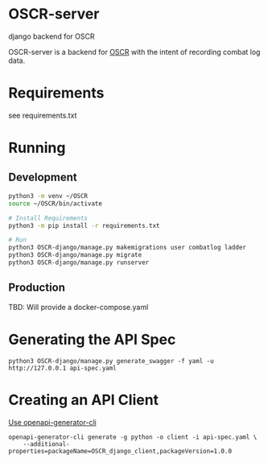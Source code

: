 # OSCR-server
django backend for OSCR

OSCR-server is a backend for [OSCR](https://github.com/STOCD/OSCR/tree/main) with the intent
of recording combat log data.

# Requirements
see requirements.txt

# Running
## Development
```bash
python3 -m venv ~/OSCR
source ~/OSCR/bin/activate

# Install Requirements
python3 -m pip install -r requirements.txt

# Run
python3 OSCR-django/manage.py makemigrations user combatlog ladder
python3 OSCR-django/manage.py migrate
python3 OSCR-django/manage.py runserver
```

## Production
TBD: Will provide a docker-compose.yaml


# Generating the API Spec
```
python3 OSCR-django/manage.py generate_swagger -f yaml -u http://127.0.0.1 api-spec.yaml
```

# Creating an API Client
[Use openapi-generator-cli](https://github.com/OpenAPITools/openapi-generator-cli)
```
openapi-generator-cli generate -g python -o client -i api-spec.yaml \
    --additional-properties=packageName=OSCR_django_client,packageVersion=1.0.0
```
